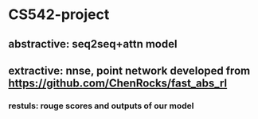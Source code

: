 # CS542-project
## abstractive: seq2seq+attn model
## extractive: nnse, point network developed from https://github.com/ChenRocks/fast_abs_rl
### restuls: rouge scores and outputs of our model
